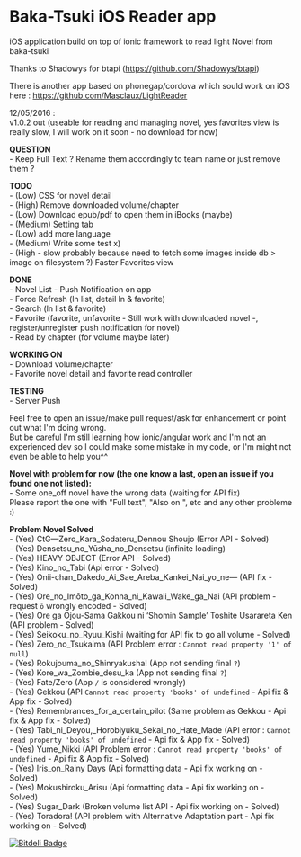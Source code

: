 # Baka-Tsuki iOS Reader app		

iOS application build on top of ionic framework to read light Novel from baka-tsuki

Thanks to Shadowys for btapi (https://github.com/Shadowys/btapi)

There is another app based on phonegap/cordova which sould work on iOS here : https://github.com/Masclaux/LightReader

12/05/2016 :			
v1.0.2 out (useable for reading and managing novel, yes favorites view is really slow, I will work on it soon - no download for now)				

**QUESTION**	
	- Keep Full Text ? Rename them accordingly to team name or just remove them ?

**TODO**    
	- (Low) CSS for novel detail    
	- (High) Remove downloaded volume/chapter    
	- (Low) Download epub/pdf to open them in iBooks (maybe)    
	- (Medium) Setting tab    
	- (Low) add more language		
	- (Medium) Write some test x)			
	- (High - slow probably because need to fetch some images inside db > image on filesystem ?) Faster Favorites view			
	
**DONE**	
	- Novel List
	- Push Notification on app	
	- Force Refresh (ln list, detail ln & favorite)		
	- Search (ln list & favorite)	
	- Favorite (favorite, unfavorite - Still work with downloaded novel -, register/unregister push notification for novel)    	
	- Read by chapter (for volume maybe later)		
	
**WORKING ON**		
	- Download volume/chapter    	
	- Favorite novel detail and favorite read controller		
	
**TESTING**		
	- Server Push		
	
Feel free to open an issue/make pull request/ask for enhancement or point out what I'm doing wrong.    
But be careful I'm still learning how ionic/angular work and I'm not an experienced dev so I could make some mistake in my code, or I'm might not even be able to help you^^

**Novel with problem for now (the one know a last, open an issue if you found one not listed):**	
	- Some one_off novel have the wrong data (waiting for API fix)			 
	Please report the one with "Full text", "Also on ", etc and any other probleme :) 		

**Problem Novel Solved**		
	- (Yes) CtG—Zero_Kara_Sodateru_Dennou Shoujo (Error API - Solved)		
	- (Yes) Densetsu_no_Yūsha_no_Densetsu (infinite loading)		
	- (Yes) HEAVY OBJECT (Error API - Solved)		
	- (Yes) Kino_no_Tabi (Api error - Solved)		
	- (Yes) Onii-chan_Dakedo_Ai_Sae_Areba_Kankei_Nai_yo_ne— (API fix - Solved)		
	- (Yes) Ore_no_Imōto_ga_Konna_ni_Kawaii_Wake_ga_Nai (API problem - request `ō` wrongly encoded - Solved)	
	- (Yes) Ore ga Ojou-Sama Gakkou ni ‘Shomin Sample’ Toshite Usarareta Ken (API problem - Solved)		
	- (Yes) Seikoku_no_Ryuu_Kishi (waiting for API fix to go all volume - Solved)		
	- (Yes) Zero_no_Tsukaima (API Problem error : `Cannot read property '1' of null`)		
	- (Yes) Rokujouma_no_Shinryakusha! (App not sending final `?`)		
	- (Yes) Kore_wa_Zombie_desu_ka (App not sending final `?`)		
	- (Yes) Fate/Zero (App `/` is considered wrongly)		
	- (Yes) Gekkou (API `Cannot read property 'books' of undefined` - Api fix & App fix - Solved)		
	- (Yes) Remembrances_for_a_certain_pilot (Same problem as Gekkou - Api fix & App fix - Solved)		
	- (Yes) Tabi_ni_Deyou,_Horobiyuku_Sekai_no_Hate_Made (API error : `Cannot read property 'books' of undefined` - Api fix & App fix - Solved)		
	- (Yes) Yume_Nikki (API Problem error : `Cannot read property 'books' of undefined` - Api fix & App fix - Solved)			
	- (Yes) Iris_on_Rainy Days (Api formatting data - Api fix working on - Solved)		
	- (Yes) Mokushiroku_Arisu (Api formatting data - Api fix working on - Solved)		
	- (Yes) Sugar_Dark (Broken volume list API - Api fix working on - Solved)		
	- (Yes) Toradora! (API problem with Alternative Adaptation part - Api fix working on - Solved)		

	
[![Bitdeli Badge](https://d2weczhvl823v0.cloudfront.net/AzSiAz/ln-reader/trend.png)](https://bitdeli.com/free "Bitdeli Badge")